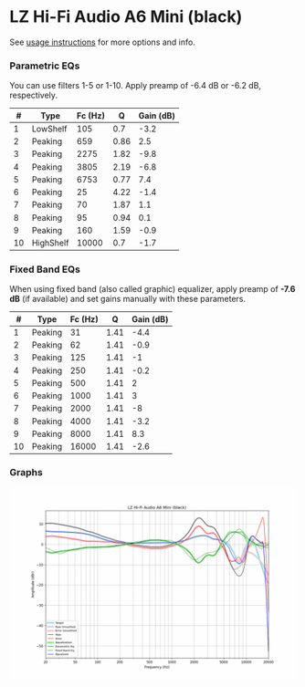 # LZ Hi-Fi Audio A6 Mini (black)
See [usage instructions](https://github.com/jaakkopasanen/AutoEq#usage) for more options and info.

### Parametric EQs
You can use filters 1-5 or 1-10. Apply preamp of -6.4 dB or -6.2 dB, respectively.

|   # | Type      |   Fc (Hz) |    Q |   Gain (dB) |
|-----|-----------|-----------|------|-------------|
|   1 | LowShelf  |       105 | 0.7  |        -3.2 |
|   2 | Peaking   |       659 | 0.86 |         2.5 |
|   3 | Peaking   |      2275 | 1.82 |        -9.8 |
|   4 | Peaking   |      3805 | 2.19 |        -6.8 |
|   5 | Peaking   |      6753 | 0.77 |         7.4 |
|   6 | Peaking   |        25 | 4.22 |        -1.4 |
|   7 | Peaking   |        70 | 1.87 |         1.1 |
|   8 | Peaking   |        95 | 0.94 |         0.1 |
|   9 | Peaking   |       160 | 1.59 |        -0.9 |
|  10 | HighShelf |     10000 | 0.7  |        -1.7 |

### Fixed Band EQs
When using fixed band (also called graphic) equalizer, apply preamp of **-7.6 dB** (if available) and set gains manually with these parameters.

|   # | Type    |   Fc (Hz) |    Q |   Gain (dB) |
|-----|---------|-----------|------|-------------|
|   1 | Peaking |        31 | 1.41 |        -4.4 |
|   2 | Peaking |        62 | 1.41 |        -0.9 |
|   3 | Peaking |       125 | 1.41 |        -1   |
|   4 | Peaking |       250 | 1.41 |        -0.2 |
|   5 | Peaking |       500 | 1.41 |         2   |
|   6 | Peaking |      1000 | 1.41 |         3   |
|   7 | Peaking |      2000 | 1.41 |        -8   |
|   8 | Peaking |      4000 | 1.41 |        -3.2 |
|   9 | Peaking |      8000 | 1.41 |         8.3 |
|  10 | Peaking |     16000 | 1.41 |        -2.6 |

### Graphs
![](./LZ%20Hi-Fi%20Audio%20A6%20Mini%20(black).png)
